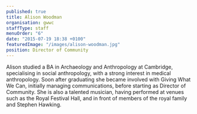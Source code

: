 ```yaml
---
published: true
title: Alison Woodman
organisation: gwwc
staffType: staff
menuOrder: "6"
date: "2015-07-19 18:38 +0100"
featuredImage: "/images/alison-woodman.jpg"
position: Director of Community
---
```


Alison studied a BA in Archaeology and Anthropology at Cambridge, specialising in social anthropology, with a strong interest in medical anthropology. Soon after graduating she became involved with Giving What We Can, initially managing communications, before starting as Director of Community. She is also a talented musician, having performed at venues such as the Royal Festival Hall, and in front of members of the royal family and Stephen Hawking.
